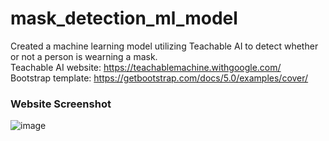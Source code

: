 # mask_detection_ml_model
Created a machine learning model utilizing Teachable AI to detect whether or not a person is wearning a mask. </br>
Teachable AI website: https://teachablemachine.withgoogle.com/ </br>
Bootstrap template: https://getbootstrap.com/docs/5.0/examples/cover/


### Website Screenshot
![image](https://user-images.githubusercontent.com/40204699/128891762-bd4ee269-7f8a-48cc-89fc-1196b4b5d419.png)

